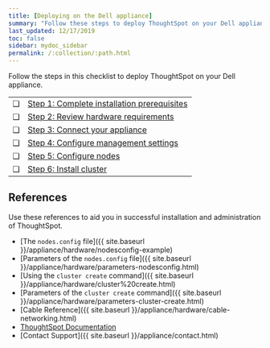 ```yaml
---
title: [Deploying on the Dell appliance]
summary: "Follow these steps to deploy ThoughtSpot on your Dell appliance."
last_updated: 12/17/2019
toc: false
sidebar: mydoc_sidebar
permalink: /:collection/:path.html
---
```

Follow the steps in this checklist to deploy ThoughtSpot on your Dell appliance.

<table>
  <tr>
    <td>&#10063;</td>
    <td><a href="prerequisites-dell.html">Step 1: Complete installation prerequisites</a></td>
  </tr>
  <tr>
    <td>&#10063;</td>
    <td><a href="hardware-requirements-dell.html">Step 2: Review hardware requirements</a></td>
  </tr>
  <tr>
    <td>&#10063;</td>
    <td><a href="connect-appliance-dell.html">Step 3: Connect your appliance</a></td>
  </tr>
  <tr>
    <td>&#10063;</td>
    <td><a href="configure-management-dell.html">Step 4: Configure management settings</a></td>
  </tr>
  <tr>
    <td>&#10063;</td>
    <td><a href="configure-nodes-dell.html">Step 5: Configure nodes</a></td>
  </tr>
  <tr>
    <td>&#10063;</td>
    <td><a href="install-cluster-dell.html">Step 6: Install cluster</a></td>
  </tr>
</table>

## References
Use these references to aid you in successful installation and administration of ThoughtSpot.

* [The `nodes.config` file]({{ site.baseurl }}/appliance/hardware/nodesconfig-example)
* [Parameters of the `nodes.config` file]({{ site.baseurl }}/appliance/hardware/parameters-nodesconfig.html)
* [Using the `cluster create` command]({{ site.baseurl }}/appliance/hardware/cluster%20create.html)
* [Parameters of the `cluster create` command]({{ site.baseurl }}/appliance/hardware/parameters-cluster-create.html)
* [Cable Reference]({{ site.baseurl }}/appliance/hardware/cable-networking.html)
* [ThoughtSpot Documentation](https://docs.thoughtspot.com)
* [Contact Support]({{ site.baseurl }}/appliance/contact.html)
